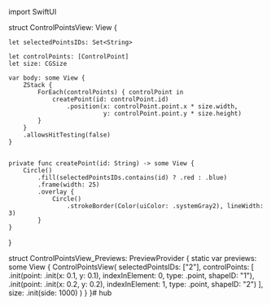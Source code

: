 import SwiftUI

struct ControlPointsView: View {
    
    let selectedPointsIDs: Set<String>
    
    let controlPoints: [ControlPoint]
    let size: CGSize
    
    var body: some View {
        ZStack {
            ForEach(controlPoints) { controlPoint in
                createPoint(id: controlPoint.id)
                    .position(x: controlPoint.point.x * size.width,
                              y: controlPoint.point.y * size.height)
            }
        }
        .allowsHitTesting(false)
    }
    
    
    private func createPoint(id: String) -> some View {
        Circle()
            .fill(selectedPointsIDs.contains(id) ? .red : .blue)
            .frame(width: 25)
            .overlay {
                Circle()
                    .strokeBorder(Color(uiColor: .systemGray2), lineWidth: 3)
            }
    }
        
}

struct ControlPointsView_Previews: PreviewProvider {
    static var previews: some View {
        ControlPointsView(
            selectedPointsIDs: ["2"],
            controlPoints: [
                .init(point: .init(x: 0.1, y: 0.1), indexInElement: 0, type: .point, shapeID: "1"),
                .init(point: .init(x: 0.2, y: 0.2), indexInElement: 1, type: .point, shapeID: "2")
            ],
            size: .init(side: 1000)
        )
    }
}# hub
